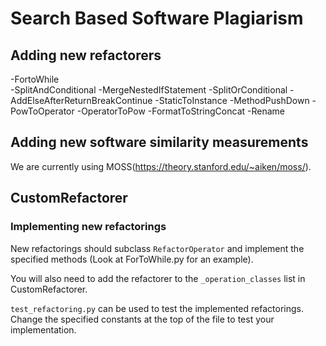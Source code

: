 # Search Based Software Plagiarism

## Adding new refactorers
-FortoWhile\
-SplitAndConditional
-MergeNestedIfStatement
-SplitOrConditional
-AddElseAfterReturnBreakContinue
-StaticToInstance
-MethodPushDown
-PowToOperator
-OperatorToPow
-FormatToStringConcat
-Rename


## Adding new software similarity measurements
We are currently using MOSS(https://theory.stanford.edu/~aiken/moss/).


## CustomRefactorer

### Implementing new refactorings

New refactorings should subclass `RefactorOperator` and implement the specified methods
(Look at ForToWhile.py for an example).

You will also need to add the refactorer to the 
`_operation_classes`
list in CustomRefactorer.

`test_refactoring.py` can be used to test the implemented refactorings. Change the specified constants at the top of the file to test your implementation.

